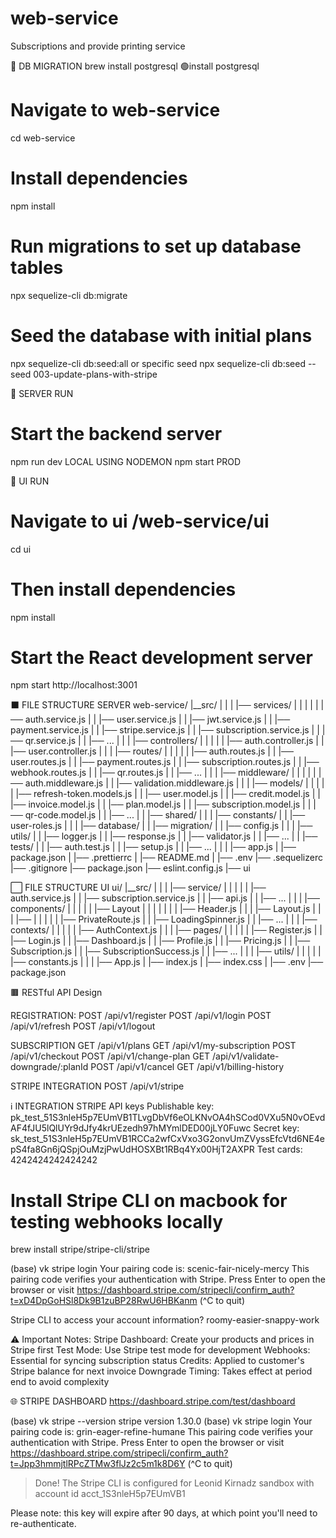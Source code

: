 # web-service
Subscriptions and provide printing service



🔺 DB MIGRATION
brew install postgresql     🟢install postgresql


# Navigate to web-service
cd web-service

# Install dependencies
npm install

# Run migrations to set up database tables
npx sequelize-cli db:migrate

# Seed the database with initial plans
npx sequelize-cli db:seed:all
or specific seed
npx sequelize-cli db:seed --seed 003-update-plans-with-stripe



🔺 SERVER RUN
# Start the backend server
npm run dev     LOCAL USING NODEMON
npm start       PROD


🔺 UI RUN
# Navigate to ui        /web-service/ui
cd ui

# Then install dependencies
npm install

# Start the React development server
npm start               http://localhost:3001



⬛️ FILE STRUCTURE SERVER
web-service/
|__src/
|	|
|	|── services/
|	|	|
|	|	|── auth.service.js
|	|	|── user.service.js
|	|	|── jwt.service.js
|	|	|── payment.service.js
|	|	|── stripe.service.js
|	|	|── subscription.service.js
|	|	|── qr.service.js
|	|	|── ...
|	|
|	|── controllers/
|	|	|
|	|	|── auth.controller.js
|	|	|── user.controller.js
|	|
|	|── routes/
|	|	|
|	|	|── auth.routes.js
|	|	|── user.routes.js
|	|	|── payment.routes.js
|	|	|── subscription.routes.js
|	|	|── webhook.routes.js
|	|	|── qr.routes.js
|	|	|── ...
|	|
|	|── middleware/
|	|	|
|	|	|── auth.middleware.js
|	|	|── validation.middleware.js
|	|
|	|── models/
|	|	|
|	|	|── refresh-token.models.js
|	|	|── user.model.js
|	|	|── credit.model.js
|	|	|── invoice.model.js
|	|	|── plan.model.js
|	|	|── subscription.model.js
|	|	|── qr-code.model.js
|	|	|── ...
|	|
|── shared/
|	|
|	|── constants/
|	|	|── user-roles.js
|	|
|	|── database/
|	|	|── migration/
|	|	|── config.js
|	|
|	|── utils/
|	|	|── logger.js
|	|	|── response.js
|	|	|── validator.js
|	|	|── ...
|	|
|── tests/
|	|	|── auth.test.js
|	|	|── setup.js
|	|	|── ...
|	|
|	|── app.js
|	|── package.json
|	|── .prettierrc
|	|── README.md
|
|── .env
|── .sequelizerc
|── .gitignore
|── package.json
|── eslint.config.js
|── ui





⬜️ FILE STRUCTURE UI
ui/
|__src/
|	|
|	|── service/
|	|	|
|	|	|── auth.service.js
|	|	|── subscription.service.js
|	|	|── api.js
|	|	|── ...
|	|
|	|── components/
|	|	|
|	|	|── Layout
|	|	|	|
|	|	|	|── Header.js
|	|	|	|── Layout.js
|	|	|	|──
|	|	|
|	|	|── PrivateRoute.js
|	|	|── LoadingSpinner.js
|	|	|── ...
|	|
|	|── contexts/
|	|	|
|	|	|── AuthContext.js
|	|
|	|── pages/
|	|	|
|	|	|── Register.js
|	|	|── Login.js
|	|	|── Dashboard.js
|	|	|── Profile.js
|	|	|── Pricing.js
|	|	|── Subscription.js
|	|	|── SubscriptionSuccess.js
|	|	|── ...
|	|
|	|── utils/
|	|	|
|	|	|── constants.js
|	|
|	|── App.js
|	|── index.js
|	|── index.css
|
|── .env
|── package.json



🟫 RESTful API Design

REGISTRATION:
POST    /api/v1/register
POST    /api/v1/login
POST    /api/v1/refresh
POST    /api/v1/logout


SUBSCRIPTION
GET    /api/v1/plans
GET    /api/v1/my-subscription
POST   /api/v1/checkout
POST   /api/v1/change-plan
GET    /api/v1/validate-downgrade/:planId
POST   /api/v1/cancel
GET    /api/v1/billing-history


STRIPE INTEGRATION
POST    /api/v1/stripe



ℹ️ INTEGRATION STRIPE
API keys
Publishable key: pk_test_51S3nleH5p7EUmVB1TLvgDbVf6eOLKNvOA4hSCod0VXu5N0vOEvdAF4fJU5lQlUYr9dJfy4krUEzedh97hMYmlDED00jLY0Fuwc
Secret key: sk_test_51S3nleH5p7EUmVB1RCCa2wfCxVxo3G2onvUmZVyssEfcVtd6NE4epS4fa8Gn6jQSpjOuMzjPwUdHOSXBt1RBq4Yx00HjT2AXPR
Test cards: 4242424242424242

# Install Stripe CLI on macbook for testing webhooks locally
brew install stripe/stripe-cli/stripe

(base) vk stripe login
Your pairing code is: scenic-fair-nicely-mercy
This pairing code verifies your authentication with Stripe.
Press Enter to open the browser or visit https://dashboard.stripe.com/stripecli/confirm_auth?t=xD4DpGoHSl8Dk9B1zuBP28RwU6HBKanm (^C to quit)

Stripe CLI to access your account information?
roomy-easier-snappy-work

⚠️ Important Notes:
Stripe Dashboard: Create your products and prices in Stripe first
Test Mode: Use Stripe test mode for development
Webhooks: Essential for syncing subscription status
Credits: Applied to customer's Stripe balance for next invoice
Downgrade Timing: Takes effect at period end to avoid complexity

🌐 STRIPE DASHBOARD
https://dashboard.stripe.com/test/dashboard

(base) vk stripe --version
stripe version 1.30.0
(base) vk stripe login
Your pairing code is: grin-eager-refine-humane
This pairing code verifies your authentication with Stripe.
Press Enter to open the browser or visit https://dashboard.stripe.com/stripecli/confirm_auth?t=Jpp3hmmjtlRPcZTMw3flJz2c5m1k8D6Y (^C to quit)
> Done! The Stripe CLI is configured for Leonid Kirnadz sandbox with account id acct_1S3nleH5p7EUmVB1

Please note: this key will expire after 90 days, at which point you'll need to re-authenticate.



